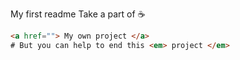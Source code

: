 My first readme
Take a part of ☕
```HTML
<a href=""> My own project </a>
# But you can help to end this <em> project </em>
```
